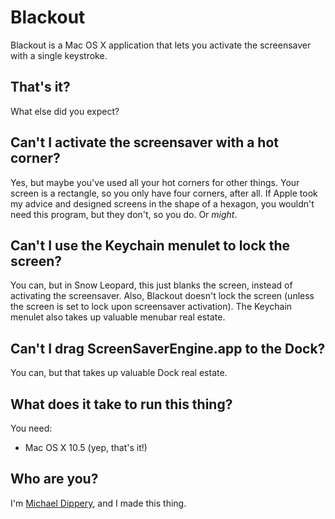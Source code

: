 # Blackout

Blackout is a Mac OS X application that lets you activate the screensaver with
a single keystroke.

## That's it?

What else did you expect?

## Can't I activate the screensaver with a hot corner?

Yes, but maybe you've used all your hot corners for other things. Your
screen is a rectangle, so you only have four corners, after all. If Apple
took my advice and designed screens in the shape of a hexagon, you wouldn't
need this program, but they don't, so you do. Or *might*.

## Can't I use the Keychain menulet to lock the screen?

You can, but in Snow Leopard, this just blanks the screen, instead of
activating the screensaver. Also, Blackout doesn't lock the screen (unless
the screen is set to lock upon screensaver activation). The Keychain menulet
also takes up valuable menubar real estate.

## Can't I drag ScreenSaverEngine.app to the Dock?

You can, but that takes up valuable Dock real estate.

## What does it take to run this thing?

You need:

* Mac OS X 10.5 (yep, that's it!)

## Who are you?

I'm [Michael Dippery][mpd], and I made this thing.


[mpd]: http://github.com/mdippery
